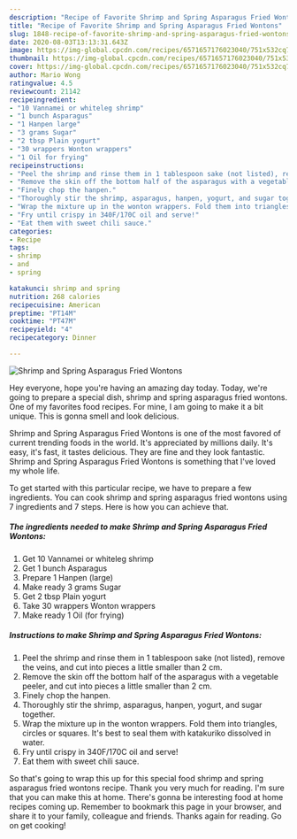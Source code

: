```yaml
---
description: "Recipe of Favorite Shrimp and Spring Asparagus Fried Wontons"
title: "Recipe of Favorite Shrimp and Spring Asparagus Fried Wontons"
slug: 1848-recipe-of-favorite-shrimp-and-spring-asparagus-fried-wontons
date: 2020-08-03T13:13:31.643Z
image: https://img-global.cpcdn.com/recipes/6571657176023040/751x532cq70/shrimp-and-spring-asparagus-fried-wontons-recipe-main-photo.jpg
thumbnail: https://img-global.cpcdn.com/recipes/6571657176023040/751x532cq70/shrimp-and-spring-asparagus-fried-wontons-recipe-main-photo.jpg
cover: https://img-global.cpcdn.com/recipes/6571657176023040/751x532cq70/shrimp-and-spring-asparagus-fried-wontons-recipe-main-photo.jpg
author: Mario Wong
ratingvalue: 4.5
reviewcount: 21142
recipeingredient:
- "10 Vannamei or whiteleg shrimp"
- "1 bunch Asparagus"
- "1 Hanpen large"
- "3 grams Sugar"
- "2 tbsp Plain yogurt"
- "30 wrappers Wonton wrappers"
- "1 Oil for frying"
recipeinstructions:
- "Peel the shrimp and rinse them in 1 tablespoon sake (not listed), remove the veins, and cut into pieces a little smaller than 2 cm."
- "Remove the skin off the bottom half of the asparagus with a vegetable peeler, and cut into pieces a little smaller than 2 cm."
- "Finely chop the hanpen."
- "Thoroughly stir the shrimp, asparagus, hanpen, yogurt, and sugar together."
- "Wrap the mixture up in the wonton wrappers. Fold them into triangles, circles or squares. It&#39;s best to seal them with katakuriko dissolved in water."
- "Fry until crispy in 340F/170C oil and serve!"
- "Eat them with sweet chili sauce."
categories:
- Recipe
tags:
- shrimp
- and
- spring

katakunci: shrimp and spring 
nutrition: 268 calories
recipecuisine: American
preptime: "PT14M"
cooktime: "PT47M"
recipeyield: "4"
recipecategory: Dinner

---
```



![Shrimp and Spring Asparagus Fried Wontons](https://img-global.cpcdn.com/recipes/6571657176023040/751x532cq70/shrimp-and-spring-asparagus-fried-wontons-recipe-main-photo.jpg)

Hey everyone, hope you're having an amazing day today. Today, we're going to prepare a special dish, shrimp and spring asparagus fried wontons. One of my favorites food recipes. For mine, I am going to make it a bit unique. This is gonna smell and look delicious.

Shrimp and Spring Asparagus Fried Wontons is one of the most favored of current trending foods in the world. It's appreciated by millions daily. It's easy, it's fast, it tastes delicious. They are fine and they look fantastic. Shrimp and Spring Asparagus Fried Wontons is something that I've loved my whole life.




To get started with this particular recipe, we have to prepare a few ingredients. You can cook shrimp and spring asparagus fried wontons using 7 ingredients and 7 steps. Here is how you can achieve that.

<!--inarticleads1-->

##### The ingredients needed to make Shrimp and Spring Asparagus Fried Wontons:

1. Get 10 Vannamei or whiteleg shrimp
1. Get 1 bunch Asparagus
1. Prepare 1 Hanpen (large)
1. Make ready 3 grams Sugar
1. Get 2 tbsp Plain yogurt
1. Take 30 wrappers Wonton wrappers
1. Make ready 1 Oil (for frying)




<!--inarticleads2-->

##### Instructions to make Shrimp and Spring Asparagus Fried Wontons:

1. Peel the shrimp and rinse them in 1 tablespoon sake (not listed), remove the veins, and cut into pieces a little smaller than 2 cm.
1. Remove the skin off the bottom half of the asparagus with a vegetable peeler, and cut into pieces a little smaller than 2 cm.
1. Finely chop the hanpen.
1. Thoroughly stir the shrimp, asparagus, hanpen, yogurt, and sugar together.
1. Wrap the mixture up in the wonton wrappers. Fold them into triangles, circles or squares. It&#39;s best to seal them with katakuriko dissolved in water.
1. Fry until crispy in 340F/170C oil and serve!
1. Eat them with sweet chili sauce.




So that's going to wrap this up for this special food shrimp and spring asparagus fried wontons recipe. Thank you very much for reading. I'm sure that you can make this at home. There's gonna be interesting food at home recipes coming up. Remember to bookmark this page in your browser, and share it to your family, colleague and friends. Thanks again for reading. Go on get cooking!
